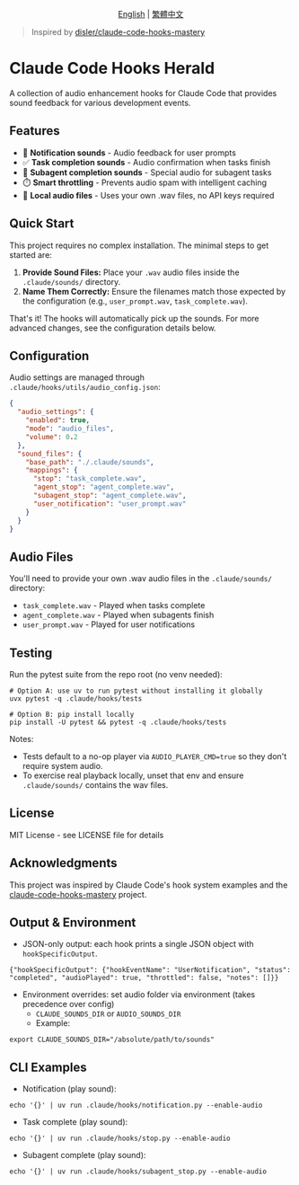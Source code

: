 <div align="center">

[English](./README.md) | [繁體中文](./README_zh-TW.md)

</div>

> Inspired by [disler/claude-code-hooks-mastery](https://github.com/disler/claude-code-hooks-mastery)

# Claude Code Hooks Herald

A collection of audio enhancement hooks for Claude Code that provides sound feedback for various development events.

## Features

- 🔔 **Notification sounds** - Audio feedback for user prompts
- ✅ **Task completion sounds** - Audio confirmation when tasks finish
- 🎯 **Subagent completion sounds** - Special audio for subagent tasks
- ⏱️ **Smart throttling** - Prevents audio spam with intelligent caching
- 🎵 **Local audio files** - Uses your own .wav files, no API keys required

## Quick Start

This project requires no complex installation. The minimal steps to get started are:

1.  **Provide Sound Files:** Place your `.wav` audio files inside the `.claude/sounds/` directory.
2.  **Name Them Correctly:** Ensure the filenames match those expected by the configuration (e.g., `user_prompt.wav`, `task_complete.wav`).

That's it! The hooks will automatically pick up the sounds. For more advanced changes, see the configuration details below.

## Configuration

Audio settings are managed through `.claude/hooks/utils/audio_config.json`:

```json
{
  "audio_settings": {
    "enabled": true,
    "mode": "audio_files",
    "volume": 0.2
  },
  "sound_files": {
    "base_path": "./.claude/sounds",
    "mappings": {
      "stop": "task_complete.wav",
      "agent_stop": "agent_complete.wav",
      "subagent_stop": "agent_complete.wav",
      "user_notification": "user_prompt.wav"
    }
  }
}
```

## Audio Files

You'll need to provide your own .wav audio files in the `.claude/sounds/` directory:
- `task_complete.wav` - Played when tasks complete
- `agent_complete.wav` - Played when subagents finish
- `user_prompt.wav` - Played for user notifications

## Testing

Run the pytest suite from the repo root (no venv needed):

```
# Option A: use uv to run pytest without installing it globally
uvx pytest -q .claude/hooks/tests

# Option B: pip install locally
pip install -U pytest && pytest -q .claude/hooks/tests
```

Notes:
- Tests default to a no-op player via `AUDIO_PLAYER_CMD=true` so they don't require system audio.
- To exercise real playback locally, unset that env and ensure `.claude/sounds/` contains the wav files.

## License

MIT License - see LICENSE file for details

## Acknowledgments

This project was inspired by Claude Code's hook system examples and the [claude-code-hooks-mastery](https://github.com/disler/claude-code-hooks-mastery) project.

## Output & Environment

- JSON-only output: each hook prints a single JSON object with `hookSpecificOutput`.

```
{"hookSpecificOutput": {"hookEventName": "UserNotification", "status": "completed", "audioPlayed": true, "throttled": false, "notes": []}}
```

- Environment overrides: set audio folder via environment (takes precedence over config)
  - `CLAUDE_SOUNDS_DIR` or `AUDIO_SOUNDS_DIR`
  - Example:

```
export CLAUDE_SOUNDS_DIR="/absolute/path/to/sounds"
```

## CLI Examples

- Notification (play sound):

```
echo '{}' | uv run .claude/hooks/notification.py --enable-audio
```

- Task complete (play sound):

```
echo '{}' | uv run .claude/hooks/stop.py --enable-audio
```

- Subagent complete (play sound):

```
echo '{}' | uv run .claude/hooks/subagent_stop.py --enable-audio
```
